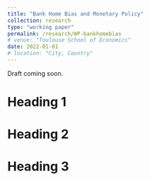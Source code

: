 ```yaml
---
title: "Bank Home Bias and Monetary Policy"
collection: research
type: "working paper"
permalink: /research/WP-bankhomebias
# venue: "Toulouse School of Economics"
date: 2022-01-01
# location: "City, Country"
---
```


Draft coming soon.

Heading 1
======

Heading 2
======

Heading 3
======
